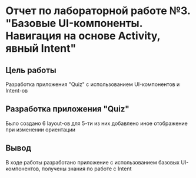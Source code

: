 # Отчет по лабораторной работе №3. "Базовые UI-компоненты. Навигация на основе Activity, явный Intent"

## Цель работы
Разработка приложения "Quiz" с использованием UI-компонентов и Intent-ов
## Разработка приложения "Quiz"
Было создано 6 layout-ов для 5-ти из них добавлено иное отображение при изменении ориентации 
## Вывод
В ходе работы разработано приложение с использованием базовых UI-компонентов, получены знания по работе с Intent